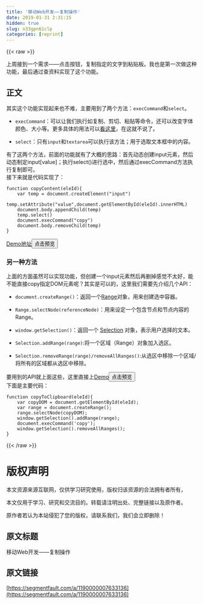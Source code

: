 ```yaml
---
title: '移动Web开发——复制操作' 
date: 2019-01-31 2:31:15
hidden: true
slug: n33gpn61clp
categories: [reprint]
---
```


{{< raw >}}

                    
<p>上周接到一个需求——点击按钮，复制指定的文字到粘贴板。我也是第一次做这种功能，最后通过查资料实现了这个功能。</p>
<h2 id="articleHeader0">正文</h2>
<p>其实这个功能实现起来也不难，主要用到了两个方法：<code>execCommand</code>和<code>select</code>。</p>
<ul>
<li><p><code>execCommand</code>：可以让我们执行如复制、剪切、粘贴等命令，还可以改变字体颜色、大小等。更多具体的用法可以<a href="http://www.haorooms.com/post/js_fwb_exec" rel="nofollow noreferrer" target="_blank">看这里</a>，在这就不说了。</p></li>
<li><p><code>select</code>：只有<code>input</code>和<code>textarea</code>可以执行该方法；用于选取文本框中的内容。</p></li>
</ul>
<p>有了这两个方法，前面的功能就有了大概的思路：首先动态创建input元素，然后动态制定input[value]；执行select()进行选中，然后通过execCommand方法执行复制即可。<br>接下来就是代码实现了：</p>
<div class="widget-codetool" style="display:none;">
      <div class="widget-codetool--inner">
      <span class="selectCode code-tool" data-toggle="tooltip" data-placement="top" title="" data-original-title="全选"></span>
      <span type="button" class="copyCode code-tool" data-toggle="tooltip" data-placement="top" data-clipboard-text="function copyContent(eleId){
    var temp = document.createElement(&quot;input&quot;)
    temp.setAttribute(&quot;value&quot;,document.getElementById(eleId).innerHTML)
    document.body.appendChild(temp)
    temp.select()
    document.execCommand(&quot;copy&quot;)
    document.body.removeChild(temp)
}" title="" data-original-title="复制"></span>
      <span type="button" class="saveToNote code-tool" data-toggle="tooltip" data-placement="top" title="" data-original-title="放进笔记"></span>
      </div>
      </div><pre class="hljs javascript"><code><span class="hljs-function"><span class="hljs-keyword">function</span> <span class="hljs-title">copyContent</span>(<span class="hljs-params">eleId</span>)</span>{
    <span class="hljs-keyword">var</span> temp = <span class="hljs-built_in">document</span>.createElement(<span class="hljs-string">"input"</span>)
    temp.setAttribute(<span class="hljs-string">"value"</span>,<span class="hljs-built_in">document</span>.getElementById(eleId).innerHTML)
    <span class="hljs-built_in">document</span>.body.appendChild(temp)
    temp.select()
    <span class="hljs-built_in">document</span>.execCommand(<span class="hljs-string">"copy"</span>)
    <span class="hljs-built_in">document</span>.body.removeChild(temp)
}</code></pre>
<p><a href="https://jsfiddle.net/sunny_zhang/k61cwr35/5/" rel="nofollow noreferrer" target="_blank">Demo地址</a><button class="btn btn-xs btn-default ml10 preview" data-url="sunny_zhang/k61cwr35/5/" data-typeid="0">点击预览</button></p>
<h3 id="articleHeader1">另一种方法</h3>
<p>上面的方面虽然可以实现功能，但创建一个input元素然后再删掉感觉不太好，能不能直接copy指定DOM元素呢？其实是可以的，这里我们需要先介绍几个API：</p>
<ul>
<li><p><code>document.createRange()</code>：返回一个<a href="https://developer.mozilla.org/zh-CN/docs/Web/API/Range" rel="nofollow noreferrer" target="_blank">Range</a>对象，用来创建选中容器。</p></li>
<li><p><code>Range.selectNode(referenceNode)</code>：用来设定一个包含节点和节点内容的Range。</p></li>
<li><p><code>window.getSelection()</code>：返回一个 <a href="https://developer.mozilla.org/zh-CN/docs/Web/API/Selection" rel="nofollow noreferrer" target="_blank">Selection</a> 对象，表示用户选择的文本。</p></li>
<li><p><code>Selection.addRange(range)</code>:将一个区域（Range）对象加入选区。</p></li>
<li><p><code>Selection.removeRange(range)/removeAllRanges()</code>:从选区中移除一个区域/将所有的区域都从选区中移除。</p></li>
</ul>
<p>要用到的API就上面这些，这里直接上<a href="https://jsfiddle.net/sunny_zhang/691bg3zv/" rel="nofollow noreferrer" target="_blank">Demo</a><button class="btn btn-xs btn-default ml10 preview" data-url="sunny_zhang/691bg3zv/" data-typeid="0">点击预览</button><br>下面是主要代码：</p>
<div class="widget-codetool" style="display:none;">
      <div class="widget-codetool--inner">
      <span class="selectCode code-tool" data-toggle="tooltip" data-placement="top" title="" data-original-title="全选"></span>
      <span type="button" class="copyCode code-tool" data-toggle="tooltip" data-placement="top" data-clipboard-text="function copyToClipboard(eleId){
    var copyDOM = document.getElementById(eleId);
    var range = document.createRange();
    range.selectNode(copyDOM);
    window.getSelection().addRange(range);
    document.execCommand('copy');
    window.getSelection().removeAllRanges(); 
}" title="" data-original-title="复制"></span>
      <span type="button" class="saveToNote code-tool" data-toggle="tooltip" data-placement="top" title="" data-original-title="放进笔记"></span>
      </div>
      </div><pre class="hljs javascript"><code><span class="hljs-function"><span class="hljs-keyword">function</span> <span class="hljs-title">copyToClipboard</span>(<span class="hljs-params">eleId</span>)</span>{
    <span class="hljs-keyword">var</span> copyDOM = <span class="hljs-built_in">document</span>.getElementById(eleId);
    <span class="hljs-keyword">var</span> range = <span class="hljs-built_in">document</span>.createRange();
    range.selectNode(copyDOM);
    <span class="hljs-built_in">window</span>.getSelection().addRange(range);
    <span class="hljs-built_in">document</span>.execCommand(<span class="hljs-string">'copy'</span>);
    <span class="hljs-built_in">window</span>.getSelection().removeAllRanges(); 
}</code></pre>

                
{{< /raw >}}

# 版权声明
本文资源来源互联网，仅供学习研究使用，版权归该资源的合法拥有者所有，

本文仅用于学习、研究和交流目的。转载请注明出处、完整链接以及原作者。

原作者若认为本站侵犯了您的版权，请联系我们，我们会立即删除！

## 原文标题
移动Web开发——复制操作

## 原文链接
[https://segmentfault.com/a/1190000007633136](https://segmentfault.com/a/1190000007633136)

